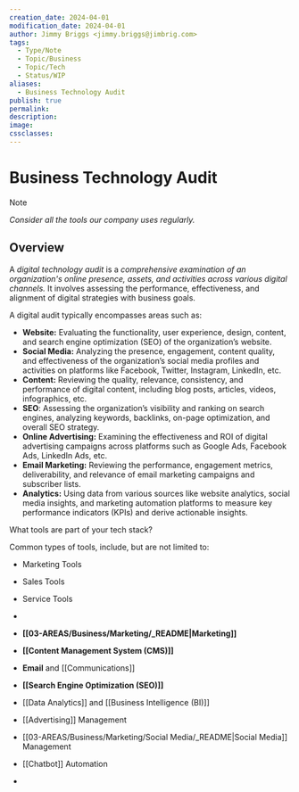```yaml
---
creation_date: 2024-04-01
modification_date: 2024-04-01
author: Jimmy Briggs <jimmy.briggs@jimbrig.com>
tags:
  - Type/Note
  - Topic/Business
  - Topic/Tech
  - Status/WIP
aliases:
  - Business Technology Audit
publish: true
permalink:
description:
image:
cssclasses:
---
```


# Business Technology Audit

> [!NOTE]
> *Consider all the tools our company uses regularly.*

## Overview

A *digital technology audit* is a *comprehensive examination of an organization's online presence, assets, and activities across various digital channels.* It involves assessing the performance, effectiveness, and alignment of digital strategies with business goals. 

A digital audit typically encompasses areas such as:

- **Website:** Evaluating the functionality, user experience, design, content, and search engine optimization (SEO) of the organization’s website.
- **Social Media:** Analyzing the presence, engagement, content quality, and effectiveness of the organization’s social media profiles and activities on platforms like Facebook, Twitter, Instagram, LinkedIn, etc.
- **Content:** Reviewing the quality, relevance, consistency, and performance of digital content, including blog posts, articles, videos, infographics, etc.
- **SEO**: Assessing the organization’s visibility and ranking on search engines, analyzing keywords, backlinks, on-page optimization, and overall SEO strategy.
- **Online Advertising:** Examining the effectiveness and ROI of digital advertising campaigns across platforms such as Google Ads, Facebook Ads, LinkedIn Ads, etc.
- **Email Marketing:** Reviewing the performance, engagement metrics, deliverability, and relevance of email marketing campaigns and subscriber lists.
- **Analytics:** Using data from various sources like website analytics, social media insights, and marketing automation platforms to measure key performance indicators (KPIs) and derive actionable insights.

What tools are part of your tech stack?

Common types of tools, include, but are not limited to:

- Marketing Tools
- Sales Tools
- Service Tools
- 

- **[[03-AREAS/Business/Marketing/_README|Marketing]]**
- **[[Content Management System (CMS)]]**
- **Email** and [[Communications]]
- **[[Search Engine Optimization (SEO)]]**
- [[Data Analytics]] and [[Business Intelligence (BI)]]
- [[Advertising]] Management
- [[03-AREAS/Business/Marketing/Social Media/_README|Social Media]] Management
- [[Chatbot]] Automation
- 